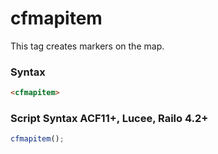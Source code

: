 # cfmapitem

This tag creates markers on the map.

### Syntax

```html
<cfmapitem>
```

### Script Syntax ACF11+, Lucee, Railo 4.2+

```javascript
cfmapitem();
```
